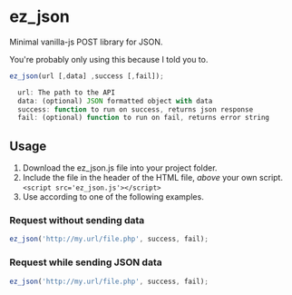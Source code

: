 # ez_json
Minimal vanilla-js POST library for JSON.

You're probably only using this because I told you to.

```javascript
ez_json(url [,data] ,success [,fail]);

  url: The path to the API
  data: (optional) JSON formatted object with data
  success: function to run on success, returns json response
  fail: (optional) function to run on fail, returns error string
```

## Usage
1. Download the ez_json.js file into your project folder.
2. Include the file in the header of the HTML file, *above* your own script.  
`<script src='ez_json.js'></script>`
3. Use according to one of the following examples.

### Request without sending data
```javascript
ez_json('http://my.url/file.php', success, fail);
```

### Request while sending JSON data
```javascript
ez_json('http://my.url/file.php', success, fail);
```
